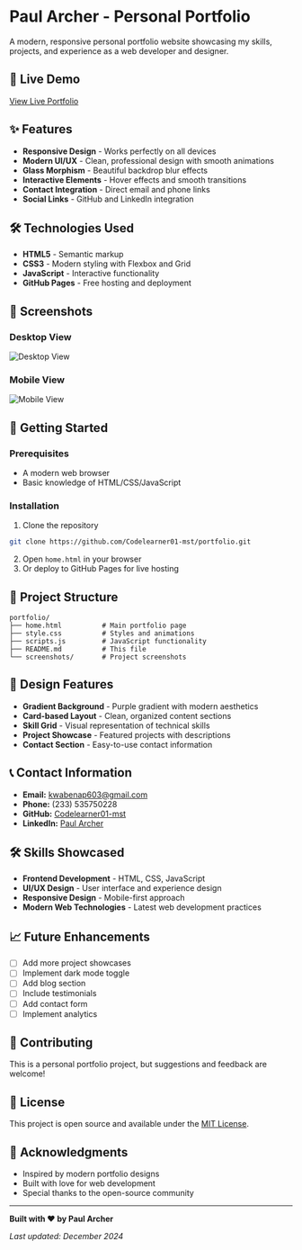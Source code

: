 # Paul Archer - Personal Portfolio

A modern, responsive personal portfolio website showcasing my skills, projects, and experience as a web developer and designer.

## 🚀 Live Demo

[View Live Portfolio](https://codelearner01-mst.github.io/portfolio)

## ✨ Features

- **Responsive Design** - Works perfectly on all devices
- **Modern UI/UX** - Clean, professional design with smooth animations
- **Glass Morphism** - Beautiful backdrop blur effects
- **Interactive Elements** - Hover effects and smooth transitions
- **Contact Integration** - Direct email and phone links
- **Social Links** - GitHub and LinkedIn integration

## 🛠️ Technologies Used

- **HTML5** - Semantic markup
- **CSS3** - Modern styling with Flexbox and Grid
- **JavaScript** - Interactive functionality
- **GitHub Pages** - Free hosting and deployment

## 📱 Screenshots

### Desktop View
![Desktop View](screenshots/desktop.png)

### Mobile View
![Mobile View](screenshots/mobile.png)

## 🚀 Getting Started

### Prerequisites
- A modern web browser
- Basic knowledge of HTML/CSS/JavaScript

### Installation
1. Clone the repository
```bash
git clone https://github.com/Codelearner01-mst/portfolio.git
```

2. Open `home.html` in your browser
3. Or deploy to GitHub Pages for live hosting

## 📁 Project Structure

```
portfolio/
├── home.html          # Main portfolio page
├── style.css          # Styles and animations
├── scripts.js         # JavaScript functionality
├── README.md          # This file
└── screenshots/       # Project screenshots
```

## 🎨 Design Features

- **Gradient Background** - Purple gradient with modern aesthetics
- **Card-based Layout** - Clean, organized content sections
- **Skill Grid** - Visual representation of technical skills
- **Project Showcase** - Featured projects with descriptions
- **Contact Section** - Easy-to-use contact information

## 📞 Contact Information

- **Email:** kwabenap603@gmail.com
- **Phone:** (233) 535750228
- **GitHub:** [Codelearner01-mst](https://github.com/Codelearner01-mst)
- **LinkedIn:** [Paul Archer](https://linkedin.com/in/yourprofile)

## 🛠️ Skills Showcased

- **Frontend Development** - HTML, CSS, JavaScript
- **UI/UX Design** - User interface and experience design
- **Responsive Design** - Mobile-first approach
- **Modern Web Technologies** - Latest web development practices

## 📈 Future Enhancements

- [ ] Add more project showcases
- [ ] Implement dark mode toggle
- [ ] Add blog section
- [ ] Include testimonials
- [ ] Add contact form
- [ ] Implement analytics

## 🤝 Contributing

This is a personal portfolio project, but suggestions and feedback are welcome!

## 📄 License

This project is open source and available under the [MIT License](LICENSE).

## 🙏 Acknowledgments

- Inspired by modern portfolio designs
- Built with love for web development
- Special thanks to the open-source community

---

**Built with ❤️ by Paul Archer**

*Last updated: December 2024*
